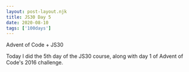 ```yaml
---
layout: post-layout.njk 
title: JS30 Day 5
date: 2020-08-10
tags: ['100days']
---
```

<!-- Excerpt Start -->
Advent of Code + JS30
<!-- Excerpt End -->
Today I did the 5th day of the JS30 course, along with day 1 of Advent of Code's 2016 challenge.
